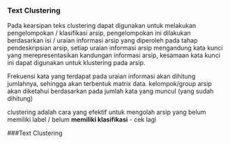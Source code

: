 ### Text Clustering 

Pada kearsipan teks clustering dapat digunakan untuk melakukan pengelompokan / klasifikasi arsip, pengelompokan ini dilakukan berdasarkan isi / uraian informasi arsip yang diperoleh pada tahap pendeskripsian arsip, setiap uraian informasi arsip mengandung kata kunci yang merepresentasikan kandungan informasi arsip, kesamaan kata kunci ini dapat digunakan untuk klustering pada arsip.

Frekuensi kata yang terdapat pada uraian informasi akan dihitung jumlahnya, sehingga akan terbentuk matrix data.
kelompok/group arsip akan diketahui berdasarkan pada jumlah kata yang muncul (yang sudah dihitung) 

clustering adalah cara yang efektif untuk mengolah arsip yang belum memiliki label / belum **memiliki klasifikasi** - cek lagi

###Text Clustering


